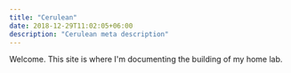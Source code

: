```yaml
---
title: "Cerulean"
date: 2018-12-29T11:02:05+06:00
description: "Cerulean meta description"
---
```



Welcome. This site is where I'm documenting the building of my home lab.